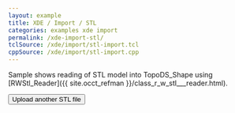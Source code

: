 ```yaml
---
layout: example
title: XDE / Import / STL
categories: examples xde import
permalink: /xde-import-stl/
tclSource: /xde/import/stl-import.tcl
cppSource: /xde/import/stl-import.cpp
---
```


Sample shows reading of STL model into TopoDS_Shape using [RWStl_Reader]({{ site.occt_refman }}/class_r_w_stl___reader.html).

<input type="button" value="Upload another STL file" id="occUploadStlId">

<script>
document.getElementById ("occUploadStlId").onclick = function()
{
  DRAWEXE.terminalPasteScript ("vclear; clear\n");
  DRAWEXE.terminalPasteScript ("jsupload . -path uploaded.stl\n");
  DRAWEXE.terminalPasteScript ("readstl s uploaded.stl; vdisplay -dispMode 1 s; vfit;\n");
}
</script>
